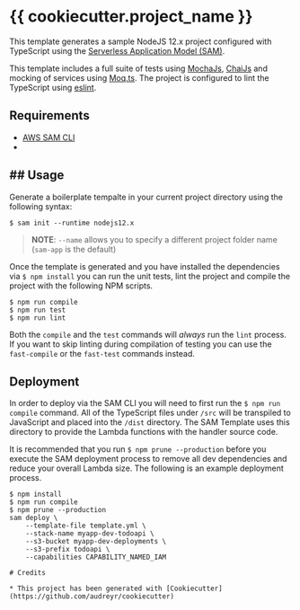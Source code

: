 # {{ cookiecutter.project_name }}

This template generates a sample NodeJS 12.x project configured with TypeScript using the [Serverless Application Model (SAM)](https://github.com/awslabs/serverless-application-model).

This template includes a full suite of tests using [MochaJs](https://mochajs.org/), [ChaiJs](https://www.chaijs.com/) and mocking of services using [Moq.ts](https://github.com/dvabuzyarov/moq.ts). The project is configured to lint the TypeScript using [eslint](https://eslint.org/).

## Requirements

* [AWS SAM CLI](https://github.com/awslabs/aws-sam-cli)
* 
## ## Usage

Generate a boilerplate tempalte in your current project directory using the following syntax:

```
$ sam init --runtime nodejs12.x
```

> **NOTE**: ``--name`` allows you to specify a different project folder name (`sam-app` is the default)

Once the template is generated and you have installed the dependencies via `$ npm install` you can run the unit tests, lint the project and compile the project with the following NPM scripts.

```
$ npm run compile
$ npm run test
$ npm run lint
```

Both the `compile` and the `test` commands will _always_ run the `lint` process. If you want to skip linting during compilation of testing you can use the `fast-compile` or the `fast-test` commands instead.

## Deployment

In order to deploy via the SAM CLI you will need to first run the `$ npm run compile` command. All of the TypeScript files under `/src` will be transpiled to JavaScript and placed into the `/dist` directory. The SAM Template uses this directory to provide the Lambda functions with the handler source code.

It is recommended that you run `$ npm prune --production` before you execute the SAM deployment process to remove all dev dependencies and reduce your overall Lambda size. The following is an example deployment process.

```
$ npm install
$ npm run compile
$ npm prune --production
sam deploy \
    --template-file template.yml \
    --stack-name myapp-dev-todoapi \
    --s3-bucket myapp-dev-deployments \
    --s3-prefix todoapi \
    --capabilities CAPABILITY_NAMED_IAM
    
# Credits

* This project has been generated with [Cookiecutter](https://github.com/audreyr/cookiecutter)
